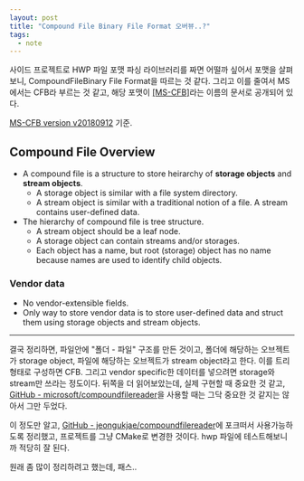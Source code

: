 ```yaml
---
layout: post
title: "Compound File Binary File Format 오버뷰..?"
tags:
  - note
---
```


사이드 프로젝트로 HWP 파일 포맷 파싱 라이브러리를 짜면 어떨까 싶어서 포맷을 살펴보니, CompoundFileBinary File Format을 따르는 것 같다. 그리고 이를 줄여서 MS에서는 CFB라 부르는 것 같고, 해당 포맷이 [[MS-CFB]](https://docs.microsoft.com/en-us/openspecs/windows_protocols/ms-cfb/53989ce4-7b05-4f8d-829b-d08d6148375b)라는 이름의 문서로 공개되어 있다.

[MS-CFB version v20180912](https://docs.microsoft.com/en-us/openspecs/windows_protocols/ms-cfb/53989ce4-7b05-4f8d-829b-d08d6148375b) 기준.

## Compound File Overview

* A compound file is a structure to store heirarchy of **storage objects** and **stream objects**.
  * A storage object is similar with a file system directory.
  * A stream object is similar with a traditional notion of a file. A stream contains user-defined data.
* The hierarchy of compound file is tree structure.
  * A stream object should be a leaf node.
  * A storage object can contain streams and/or storages.
  * Each object has a name, but root (storage) object has no name because names are used to identify child objects.

### Vendor data

* No vendor-extensible fields.
* Only way to store vendor data is to store user-defined data and struct them using storage objects and stream objects.

---

결국 정리하면, 파일안에 "폴더 - 파일" 구조를 만든 것이고, 폴더에 해당하는 오브젝트가 storage object, 파일에 해당하는 오브젝트가 stream object라고 한다. 이를 트리 형태로 구성하면 CFB. 그리고 vendor specific한 데이터를 넣으려면 storage와 stream만 쓰라는 정도이다. 뒤쪽을 더 읽어보았는데, 실제 구현할 때 중요한 것 같고, [GitHub - microsoft/compoundfilereader](https://github.com/microsoft/compoundfilereader)을 사용할 때는 그닥 중요한 것 같지는 않아서 그만 두었다.

이 정도만 알고, [GitHub - jeongukjae/compoundfilereader](https://github.com/jeongukjae/compoundfilereader)에 포크떠서 사용가능하도록 정리했고, 프로젝트를 그냥 CMake로 변경한 것이다. hwp 파일에 테스트해보니까 적당히 잘 된다.

원래 좀 많이 정리하려고 했는데, 패스..
